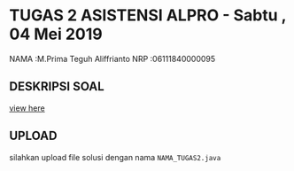 # TUGAS 2 ASISTENSI ALPRO - Sabtu , 04 Mei 2019
NAMA  :M.Prima Teguh Aliffrianto
NRP   :06111840000095  


## DESKRIPSI SOAL
[view here](https://github.com/asistensi-matematika/tugas2/blob/master/soal.ipynb)
## UPLOAD 
silahkan upload file solusi dengan nama `NAMA_TUGAS2.java` 

